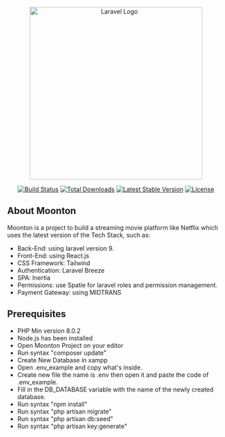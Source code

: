 <p align="center"><a href="https://laravel.com" target="_blank"><img src="https://raw.githubusercontent.com/laravel/art/master/logo-lockup/5%20SVG/2%20CMYK/1%20Full%20Color/laravel-logolockup-cmyk-red.svg" width="400" alt="Laravel Logo"></a></p>

<p align="center">
<a href="https://github.com/laravel/framework/actions"><img src="https://github.com/laravel/framework/workflows/tests/badge.svg" alt="Build Status"></a>
<a href="https://packagist.org/packages/laravel/framework"><img src="https://img.shields.io/packagist/dt/laravel/framework" alt="Total Downloads"></a>
<a href="https://packagist.org/packages/laravel/framework"><img src="https://img.shields.io/packagist/v/laravel/framework" alt="Latest Stable Version"></a>
<a href="https://packagist.org/packages/laravel/framework"><img src="https://img.shields.io/packagist/l/laravel/framework" alt="License"></a>
</p>

## About Moonton

Moonton is a project to build a streaming movie platform like Netflix which uses the latest version of the Tech Stack, such as:

-   Back-End: using laravel version 9.
-   Front-End: using React.js
-   CSS Framework: Tailwind
-   Authentication: Laravel Breeze
-   SPA: Inertia
-   Permissions: use Spatie for laravel roles and permission management.
-   Payment Gateway: using MIDTRANS

## Prerequisites

-   PHP Min version 8.0.2
-   Node.js has been installed
-   Open Moonton Project on your editor
-   Run syntax "composer update"
-   Create New Database in xampp
-   Open .env_example and copy what's inside.
-   Create new file the name is .env then open it and paste the code of .env_example.
-   Fill in the DB_DATABASE variable with the name of the newly created database.
-   Run syntax "npm install"
-   Run syntax "php artisan migrate"
-   Run syntax "php artisan db:seed"
-   Run syntax "php artisan key:generate"
